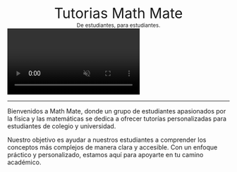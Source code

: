 # 

<div style="text-align: center; font-size: 32px;">
Tutorias Math Mate
</div>

<div style="text-align: center; font-size: 12px;">
De estudiantes, para estudiantes.
</div>

<div style="text-align: center; margin: 0; padding: 0; border: none;">
    <video autoplay muted playsinline style="display: block; margin: 0; padding: 0; border: none;">
        <source src="media/logo_estoymal.mp4" type="video/mp4">
        <img src="media/logo.jpg" style="max-width: 100%; height: auto;">
    </video>
</div>

---

Bienvenidos a Math Mate, donde un grupo de estudiantes apasionados por la física y las matemáticas se dedica a ofrecer tutorías personalizadas para estudiantes de colegio y universidad.

 
Nuestro objetivo es ayudar a nuestros estudiantes a comprender los conceptos más complejos de manera clara y accesible. Con un enfoque práctico y personalizado, estamos aquí para apoyarte en tu camino académico.
